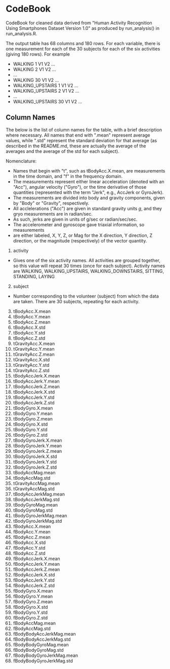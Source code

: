 # CodeBook
CodeBook for cleaned data derived from "Human Activity Recognition Using Smartphones Dataset Version 1.0" as produced by run_analysis() in run_analysis.R. 

The output table has 68 columns and 180 rows. For each variable, there is one
measurement for each of the 30 subjects for each of the six activities (giving
180 rows).  For example

* WALKING           1     V1   V2 ...
* WALKING           2     V1   V2 ...
*  ...
* WALKING          30     V1   V2 ...
* WALKING_UPSTAIRS  1     V1   V2 ...
* WALKING_UPSTAIRS  2     V1   V2 ...
*  ...
* WALKING_UPSTAIRS 30     V1   V2 ...

## Column Names

The below is the list of column names for the table, with a brief description where necessary.  All 
names that end with ".mean" represent average values, while ".std" represent the standard deviation for 
that average (as described in the README.md, these are actually the average of the averages and the
average of the std for each subject). 

Nomenclature:
* Names that begin with "t", such as tBodyAcc.X.mean, are measurements in the time domain, and "f" in the frequency domain.
* The measurements represent either linear acceleration (denoted with an "Acc"), angular velocity ("Gyro"), or the time derivative of those quantities (represented with the term "Jerk", e.g., AccJerk or GyroJerk).  
* The measurements are divided into body and gravity components, given by "Body" or "Gravity", respectively. 
* All acclelerations ("Acc") are given in standard gravity units *g*, and they gryo measurements are in radian/sec. 
* As such, jerks are given in units of g/sec or radian/sec/sec.
* The accelerometer and gyroscope gave triaxial information, so measurements
* are either labeled, X, Y, Z, or Mag for the X direction, Y direction, Z direction, or the magnitude (respectively) of the vector quantity. 


1. activity
  * Gives one of the six activity names.  All activities are grouped together, so this value will repeat 30 times (once for each subject).
    Activity names are WALKING, WALKING_UPSTAIRS, WALKING_DOWNSTAIRS, SITTING, STANDING, LAYING
2. subject
  * Number corresponding to the volunteer (subject) from which the data are taken. There are 30 subjects, repeating for each activity.
3. tBodyAcc.X.mean
4. tBodyAcc.Y.mean
5. tBodyAcc.Z.mean
6. tBodyAcc.X.std
7. tBodyAcc.Y.std
8. tBodyAcc.Z.std
9. tGravityAcc.X.mean
10. tGravityAcc.Y.mean
11. tGravityAcc.Z.mean
12. tGravityAcc.X.std
13. tGravityAcc.Y.std
14. tGravityAcc.Z.std
15. tBodyAccJerk.X.mean
16. tBodyAccJerk.Y.mean
17. tBodyAccJerk.Z.mean
18. tBodyAccJerk.X.std
19. tBodyAccJerk.Y.std
20. tBodyAccJerk.Z.std
21. tBodyGyro.X.mean
22. tBodyGyro.Y.mean
23. tBodyGyro.Z.mean
24. tBodyGyro.X.std
25. tBodyGyro.Y.std
26. tBodyGyro.Z.std
27. tBodyGyroJerk.X.mean
28. tBodyGyroJerk.Y.mean
29. tBodyGyroJerk.Z.mean
30. tBodyGyroJerk.X.std
31. tBodyGyroJerk.Y.std
32. tBodyGyroJerk.Z.std
33. tBodyAccMag.mean
34. tBodyAccMag.std
35. tGravityAccMag.mean
36. tGravityAccMag.std
37. tBodyAccJerkMag.mean
38. tBodyAccJerkMag.std
39. tBodyGyroMag.mean
40. tBodyGyroMag.std
41. tBodyGyroJerkMag.mean
42. tBodyGyroJerkMag.std
43. fBodyAcc.X.mean
44. fBodyAcc.Y.mean
45. fBodyAcc.Z.mean
46. fBodyAcc.X.std
47. fBodyAcc.Y.std
48. fBodyAcc.Z.std
49. fBodyAccJerk.X.mean
50. fBodyAccJerk.Y.mean
51. fBodyAccJerk.Z.mean
52. fBodyAccJerk.X.std
53. fBodyAccJerk.Y.std
54. fBodyAccJerk.Z.std
55. fBodyGyro.X.mean
56. fBodyGyro.Y.mean
57. fBodyGyro.Z.mean
58. fBodyGyro.X.std
59. fBodyGyro.Y.std
60. fBodyGyro.Z.std
61. fBodyAccMag.mean
62. fBodyAccMag.std
63. fBodyBodyAccJerkMag.mean
64. fBodyBodyAccJerkMag.std
65. fBodyBodyGyroMag.mean
66. fBodyBodyGyroMag.std
67. fBodyBodyGyroJerkMag.mean
68. fBodyBodyGyroJerkMag.std

